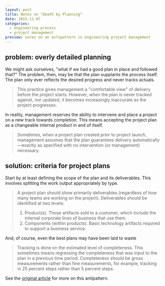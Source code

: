 ```yaml
---
layout: post
title: Notes on "Death by Planning"
date: 2015-11-07
categories:
  - engineering process
  - project management
preview: notes on an antipattern in engineering project management
---
```


## problem: overly detailed planning

We might ask ourselves, "what if we had a good plan in place and followed that?" The problem, then, may be that the plan supplants the process itself. The plan only ever reflects the desired progress and never tracks actuals.

> This practice gives management a "comfortable view" of delivery before the project starts. However, when the plan is never tracked against, nor updated, it becomes increasingly inaccurate as the project progresses.

In reality, management reserves the ability to intervene and place a project on a new track towards completion. This means accepting the project plan as a changeable internal product in and of itself.

> Sometimes, when a project plan created prior to project launch, management assumes that the plan guarantees delivery automatically—exactly as specified with no intervention (or management) necessary.

## solution: criteria for project plans

Start by at least defining the scope of the plan and its deliverables. This involves splitting the work output appropriately by type.

> A project plan should show primarily deliverables (regardless of how many teams are working on the project). Deliverables should be identified at two levels:
> 1. Product(s). Those artifacts sold to a customer, which include the internal corporate lines of business that use them.
> 2. Components (within products). Basic technology artifacts required to support a business service.

And, of course, even the best plans may have been laid to waste

> Tracking is done on the estimated level of completeness. This sometimes means regressing the completeness that was input to the plan in a previous time period. Completeness should be gross measurements rather than fine measurements, for example, tracking in 25 percent steps rather than 5 percent steps.

See the [original article](https://sourcemaking.com/antipatterns/death-by-planning) for more on this antipattern.
